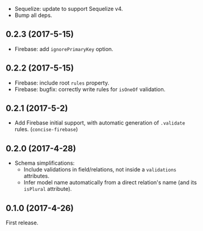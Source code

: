 - Sequelize: update to support Sequelize v4.
- Bump all deps.

## 0.2.3 (2017-5-15)

- Firebase: add `ignorePrimaryKey` option.

## 0.2.2 (2017-5-15)

- Firebase: include root `rules` property.
- Firebase: bugfix: correctly write rules for `isOneOf` validation.

## 0.2.1 (2017-5-2)

- Add Firebase initial support, with automatic generation of `.validate` rules. (`concise-firebase`)

## 0.2.0 (2017-4-28)

- Schema simplifications:
  - Include validations in field/relations, not inside a `validations` attributes.
  - Infer model name automatically from a direct relation's name (and its `isPlural` attribute).

## 0.1.0 (2017-4-26)

First release.
